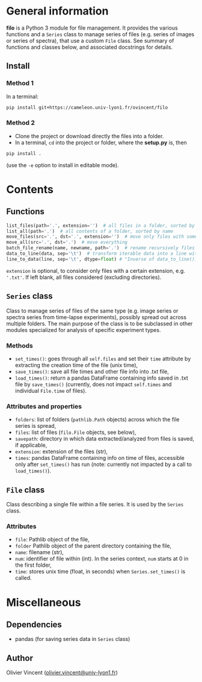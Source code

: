 General information
===================

**filo** is a Python 3 module for file management. It provides the various functions and a `Series` class to manage series of files (e.g. series of images or series of spectra), that use a custom `File` class. See summary of functions and classes below, and associated docstrings for details.

Install
-------

### Method 1

In a terminal:
```bash
pip install git+https://cameleon.univ-lyon1.fr/ovincent/filo
```

### Method 2

- Clone the project or download directly the files into a folder.
- In a terminal, `cd` into the project or folder, where the __setup.py__ is, then
```bash
pip install .
```
(use the `-e` option to install in editable mode).


Contents
========

Functions
---------

```python
list_files(path='.', extension='')  # all files in a folder, sorted by name
list_all(path='.')  # all contents of a folder, sorted by name
move_files(src='.', dst='.', extension='')  # move only files with some suffix
move_all(src='.', dst='.')  # move everything
batch_file_rename(name, newname, path='.')  # rename recursively files named name into newname
data_to_line(data, sep='\t')  # transform iterable data into a line with \n at the end and separated with separator sep.
line_to_data(line, sep='\t', dtype=float) # "Inverse of data_to_line(). Returns data as a tuple of type dtype.
```
`extension` is optional, to consider only files with a certain extension, e.g. `'.txt'`. If left blank, all files considered (excluding directories).


`Series` class
--------------

Class to manage series of files of the same type (e.g. image series or spectra series from time-lapse experiments), possibly spread out across multiple folders. The main purpose of the class is to be subclassed in other modules specialized for analysis of specific experiment types.

### Methods

- `set_times()`: goes through all `self.files` and set their `time` attribute by extracting the creation time of the file (unix time),
- `save_times()`: save all file times and other file info into .txt file,
- `load_times()`: return a pandas DataFrame containing info saved in .txt file by `save_times()` (currently, does not impact `self.times` and individual `File.time` of files).

### Attributes and properties

- `folders`: list of folders (`pathlib.Path` objects) across which the file series is spread,
- `files`: list of files (`filo.File` objects, see below),
- `savepath`: directory in which data extracted/analyzed from files is saved, if applicable,
- `extension`: extension of the files (str),
- `times`: pandas DataFrame containing info on time of files, accessible only after `set_times()` has run (note: currently not impacted by a call to `load_times()`).


`File` class
------------

Class describing a single file within a file series. It is used by the `Series` class.

### Attributes

- `file`: Pathlib object of the file,
- `folder` Pathlib object of the parent directory containing the file,
- `name`: filename (str),
- `num`: identifier of file within (int). In the series context, `num` starts at 0 in the first folder,
- `time`: stores unix time (float, in seconds) when `Series.set_times()` is called.


Miscellaneous
=============

Dependencies
------------
- pandas (for saving series data in `Series` class)

Author
------
Olivier Vincent
(olivier.vincent@univ-lyon1.fr)